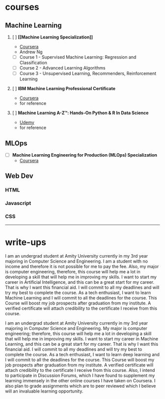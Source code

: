 # courses
## Machine Learning
1. [ ] **[[Machine Learning Specialization]]**
	- [Coursera](https://www.coursera.org/specializations/machine-learning-introduction) 
	- Andrew Ng
	- [ ] Course 1 - Supervised Machine Learning: Regression and Classification
	- [ ] Course 2 - Advanced Learning Algorithms
	- [ ] Course 3 - Unsupervised Learning, Recommenders, Reinforcement Learning

2. [ ] **IBM Machine Learning Professional Certificate**
	- [Coursera](https://www.coursera.org/professional-certificates/ibm-machine-learning) 
	- for reference

3. [ ] **Machine Learning A-Z™: Hands-On Python & R In Data Science**
	- [Udemy](https://www.udemy.com/course/machinelearning/) 
	- for reference

## MLOps
- [ ] **Machine Learning Engineering for Production (MLOps) Specialization**
	- [Coursera](https://www.coursera.org/specializations/machine-learning-engineering-for-production-mlops)

## Web Dev
### HTML
### Javascript
### CSS

---
# write-ups
I am an undergrad student at Amity University currently in my 3rd year majoring in Computer Science and Engineering. I am a student with no income and therefore it is not possible for me to pay the fee. Also, my major is computer engineering, therefore, this course will help me a lot in developing a skill that will help me in improving my skills. I want to start my career in Artificial Intelligence, and this can be a great start for my career. That is why I want this financial aid. I will commit to all my deadlines and will try my best to complete the course. As a tech enthusiast, I want to learn Machine Learning and I will commit to all the deadlines for the course. This Course will boost my job prospects after graduation from my institute. A verified certificate will attach credibility to the certificate I receive from this course.

I am an undergrad student at Amity University currently in my 3rd year majoring in Computer Science and Engineering. My major is computer engineering; therefore, this course will help me a lot in developing a skill that will help me in improving my skills. I want to start my career in Machine Learning, and this can be a great start for my career. That is why I want this financial aid. I will commit to all my deadlines and will try my best to complete the course. As a tech enthusiast, I want to learn deep learning and I will commit to all the deadlines for the course. This Course will boost my job prospects after graduation from my institute. A verified certificate will attach credibility to the certificate I receive from this course. Also, I intend to participate in Discussion Forums, which I have found to supplement my learning immensely in the other online courses I have taken on Coursera. I also plan to grade assignments which are to peer reviewed which I believe will an invaluable learning opportunity.

